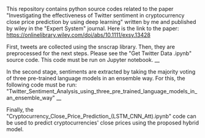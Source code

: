 This repository contains python source codes related to the paper "Investigating the effectiveness of Twitter sentiment in cryptocurrency close price prediction by using deep learning" written by me and published by wiley in the "Expert System" journal.
Here is the link to the paper: 
https://onlinelibrary.wiley.com/doi/abs/10.1111/exsy.13428

First, tweets are collected using the snscrap library. Then, they are preprocessed for the next steps. Please see the "Get Twitter Data .ipynb" source code. This code must be run on Jupyter notebook. 
__ 

In the second stage, sentiments are extracted by taking the majority voting of three pre-trained language models in an ensemble way. For this, the following code must be run: "Twitter_Sentiment_Analysis_using_three_pre_trained_language_models_in_an_ensemble_way"
__

Finally, the "Cryptocurrency_Close_Price_Prediction_(LSTM_CNN_Att).ipynb" code can be used to predict cryptocurrencies' close prices using the proposed hybrid model. 

